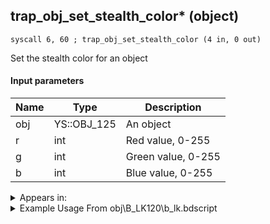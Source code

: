 ## trap_obj_set_stealth_color* (object)

`syscall 6, 60 ; trap_obj_set_stealth_color (4 in, 0 out)`

Set the stealth color for an object

#### Input parameters
| Name | Type | Description
|------|------|------------
| obj   | YS::OBJ_125   | An object
| r   | int   | Red value, 0-255
| g   | int   | Green value, 0-255
| b   | int   | Blue value, 0-255




<details>
	<summary>Appears in:</summary>
| filename | Entity (obj)
|----------|-------------
| obj\B_LK120\b_lk.bdscript       | ((B) Groundshaker)          

</details>

<details>
	<summary>Example Usage From obj\B_LK120\b_lk.bdscript</summary>
```plaintext
L17408:
 popToSp 0
 pushImmf 200
 gosub 12, L543
 pushFromFSp 0
 gosub 12, L17500
 pushFromFSp 0
 pushImm 140
 pushImm 145
 pushImm 155
 syscall 6, 60 ; trap_obj_set_stealth_color (4 in, 0 out)
 pushFromFSp 0
 pushImm -1
 syscall 1, 194 ; trap_obj_set_stealth (2 in, 0 out)
 pushFromFSp 0
 gosub 12, L12668
 pushFromPSp 16
 pushImmf 1
 gosub 12, L1596
 pushFromFSp 0
 pushFromPSp 16
 pushImmf 0.95
 syscall 1, 58 ; trap_obj_fly (3 in, 0 out)
 pushFromFSp 0
 gosub 12, L17671
 pushFromFSp 0
 pushFromPAi L23568 ; ___ai 'atk_child_punch' (L23568)
 pushImmf 0
 syscall 1, 90 ; trap_obj_act_shout (3 in, 0 out)
 halt 
 pushFromFSp 0
 pushImm -1
 syscall 1, 195 ; trap_obj_reset_stealth (2 in, 0 out)
 pushFromFSp 0
 gosub 12, L18233
 pushFromFSp 0
 gosub 12, L12507
 pushFromPSpVal 276
 pushFromFSp 0
 gosub 12, L18334
 pushImmf 60
 gosub 12, L543
 ret
```
</details>


